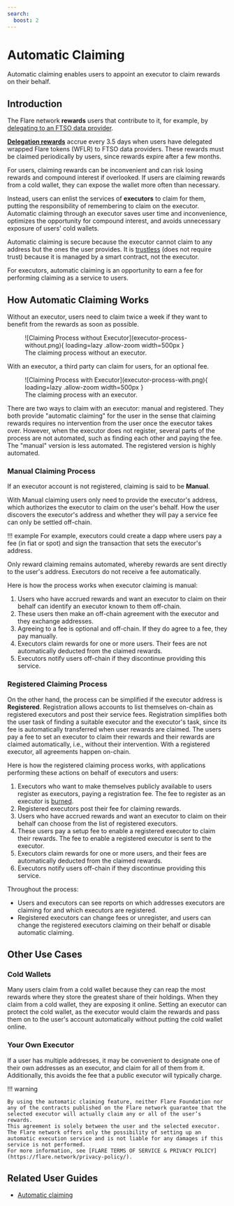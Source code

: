 ```yaml
---
search:
  boost: 2
---
```


# Automatic Claiming

Automatic claiming enables users to appoint an executor to claim rewards on their behalf.

## Introduction

The Flare network **rewards** users that contribute to it, for example, by [delegating to an FTSO data provider](./ftso.md#delegation).

**[Delegation rewards](./ftso.md#rewards)** accrue every 3.5 days when users have delegated wrapped Flare tokens (WFLR) to FTSO data providers.
These rewards must be claimed periodically by users, since rewards expire after a few months.

For users, claiming rewards can be inconvenient and can risk losing rewards and compound interest if overlooked.
If users are claiming rewards from a cold wallet, they can expose the wallet more often than necessary.

Instead, users can enlist the services of **executors** to claim for them, putting the responsibility of remembering to claim on the executor.
Automatic claiming through an executor saves user time and inconvenience, optimizes the opportunity for compound interest, and avoids unnecessary exposure of users' cold wallets.

Automatic claiming is secure because the executor cannot claim to any address but the ones the user provides.
It is [trustless](glossary.md#trustless) (does not require trust) because it is managed by a smart contract, not the executor.

For executors, automatic claiming is an opportunity to earn a fee for performing claiming as a service to users.

## How Automatic Claiming Works

Without an executor, users need to claim twice a week if they want to benefit from the rewards as soon as possible.

<figure markdown>
  ![Claiming Process without Executor](executor-process-without.png){ loading=lazy .allow-zoom width=500px }
  <figcaption>The claiming process without an executor.</figcaption>
</figure>

With an executor, a third party can claim for users, for an optional fee.

<figure markdown>
  ![Claiming Process with Executor](executor-process-with.png){ loading=lazy .allow-zoom width=500px }
  <figcaption>The claiming process with an executor.</figcaption>
</figure>

There are two ways to claim with an executor: manual and registered.
They both provide "automatic claiming" for the user in the sense that claiming rewards requires no intervention from the user once the executor takes over.
However, when the executor does not register, several parts of the process are not automated, such as finding each other and paying the fee.
The "manual" version is less automated.
The registered version is highly automated.

### Manual Claiming Process

If an executor account is not registered, claiming is said to be **Manual**.

With Manual claiming users only need to provide the executor's address, which authorizes the executor to claim on the user's behalf.
How the user discovers the executor's address and whether they will pay a service fee can only be settled off-chain.

!!! example
    For example, executors could create a dapp where users pay a fee (in fiat or spot) and sign the transaction that sets the executor's address.

Only reward claiming remains automated, whereby rewards are sent directly to the user's address.
Executors do not receive a fee automatically.

Here is how the process works when executor claiming is manual:

1. Users who have accrued rewards and want an executor to claim on their behalf can identify an executor known to them off-chain.
2. These users then make an off-chain agreement with the executor and they exchange addresses.
3. Agreeing to a fee is optional and off-chain.
   If they do agree to a fee, they pay manually.
4. Executors claim rewards for one or more users.
   Their fees are not automatically deducted from the claimed rewards.
5. Executors notify users off-chain if they discontinue providing this service.

### Registered Claiming Process

On the other hand, the process can be simplified if the executor address is **Registered**.
Registration allows accounts to list themselves on-chain as registered executors and post their service fees.
Registration simplifies both the user task of finding a suitable executor and the executor's task, since its fee is automatically transferred when user rewards are claimed.
The users pay a fee to set an executor to claim their rewards and their rewards are claimed automatically, i.e., without their intervention.
With a registered executor, all agreements happen on-chain.

Here is how the registered claiming process works, with applications performing these actions on behalf of executors and users:

1. Executors who want to make themselves publicly available to users register as executors, paying a registration fee.
The fee to register as an executor is [burned](glossary.md#burn).
2. Registered executors post their fee for claiming rewards.
3. Users who have accrued rewards and want an executor to claim on their behalf can choose from the list of registered executors.
4. These users pay a setup fee to enable a registered executor to claim their rewards.
   The fee to enable a registered executor is sent to the executor.
5. Executors claim rewards for one or more users, and their fees are automatically deducted from the claimed rewards.
6. Executors notify users off-chain if they discontinue providing this service.

Throughout the process:

* Users and executors can see reports on which addresses executors are claiming for and which executors are registered.
* Registered executors can change fees or unregister, and users can change the registered executors claiming on their behalf or disable automatic claiming.

## Other Use Cases

### Cold Wallets

Many users claim from a cold wallet because they can reap the most rewards where they store the greatest share of their holdings.
When they claim from a cold wallet, they are exposing it online.
Setting an executor can protect the cold wallet, as the executor would claim the rewards and pass them on to the user's account automatically without putting the cold wallet online.

### Your Own Executor

If a user has multiple addresses, it may be convenient to designate one of their own addresses as an executor, and claim for all of them from it.
Additionally, this avoids the fee that a public executor will typically charge.

!!! warning

    By using the automatic claiming feature, neither Flare Foundation nor any of the contracts published on the Flare network guarantee that the selected executor will actually claim any or all of the user’s rewards.
    This agreement is solely between the user and the selected executor.
    The Flare network offers only the possibility of setting up an automatic execution service and is not liable for any damages if this service is not performed.
    For more information, see [FLARE TERMS OF SERVICE & PRIVACY POLICY](https://flare.network/privacy-policy/).

## Related User Guides

* [Automatic claiming](../user/automatic-claiming.md)
